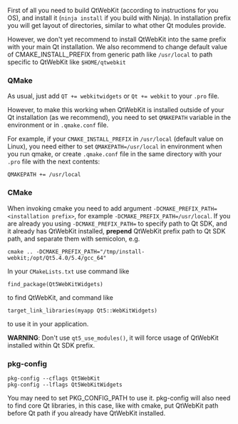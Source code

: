 First of all you need to build QtWebKit (according to instructions for you OS), and install it (`ninja install` if you build with Ninja). In installation prefix you will get layout of directories, similar to what other Qt modules provide.

However, we don't yet recommend to install QtWebKit into the same prefix with your main Qt installation. We also recommend to change default value of CMAKE_INSTALL_PREFIX from generic path like `/usr/local` to path specific to QtWebKit like `$HOME/qtwebkit`

### QMake

As usual, just add `QT += webkitwidgets` or `Qt += webkit` to your `.pro` file.

However, to make this working when QtWebKit is installed outside of your Qt installation (as we recommend), you need to set `QMAKEPATH` variable in the environment or in `.qmake.conf` file.

For example, if your `CMAKE_INSTALL_PREFIX` in `/usr/local` (default value on Linux), you need either to set `QMAKEPATH=/usr/local` in environment when you run qmake, or create `.qmake.conf` file in the same directory with your `.pro` file with the next contents:

```
QMAKEPATH += /usr/local
```

### CMake

When invoking cmake you need to add argument `-DCMAKE_PREFIX_PATH=<installation prefix>`, for example `-DCMAKE_PREFIX_PATH=/usr/local`. If you are already you using `-DCMAKE_PREFIX_PATH=` to specify path to Qt SDK, and it already has QtWebKit installed, **prepend** QtWebKit prefix path to Qt SDK path, and separate them with semicolon, e.g.

```
cmake .. -DCMAKE_PREFIX_PATH="/tmp/install-webkit;/opt/Qt5.4.0/5.4/gcc_64"
```

In your `CMakeLists.txt` use command like
```
find_package(Qt5WebKitWidgets)
```
to find QtWebKit, and command like 
```
target_link_libraries(myapp Qt5::WebKitWidgets)
```
to use it in your application.

**WARNING**: Don't use `qt5_use_modules()`, it will force usage of QtWebKit installed within Qt SDK prefix.

### pkg-config

```
pkg-config --cflags Qt5WebKit
pkg-config --lflags Qt5WebKitWidgets
```
You may need to set PKG_CONFIG_PATH to use it. pkg-config will also need to find core Qt libraries, in this case, like with cmake, put QtWebKit path before Qt path if you already have QtWebKit installed.